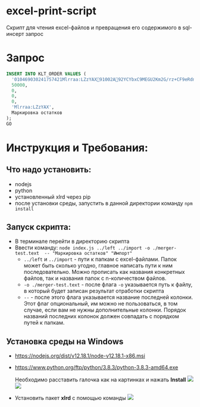 # excel-print-script
Скрипт для чтения excel-файлов и превращения его содержимого в sql-инсерт запрос

# Запрос
```sql
INSERT INTO KLT_ORDER VALUES (
  '010469030241757421Mlrraa:LZzYAX91002A92YCYbxC9MEGU2Km2G/rz+CF9eRdno1vQgnz9AJvQbHmXfhFSBHiK9eRVTR2hll4cnlOR5P5kPXo8/CMrZ99W/2Q==',
  50000,
  0,
  0,
  0,
  'Mlrraa:LZzYAX',
  Маркировка остатков
);
GO
```

# Инструкция и Требования:
## Что надо установить:
- nodejs
- python
- установленный xlrd через pip
- после установки среды, запустить в данной директории команду `npm install`

## Запуск скрипта:
- В терминале перейти в директорию скрипта
- Ввести команду: `node index.js ../left ../import -o ./merger-test.text  -- "Маркировка остатков" "Импорт"`
  - `../left` и `../import` - пути к папкам с excel-файлами. Папок может быть сколько угодно, главное написать пути к ним последовательно. Можно прописать как названия конкретных файлов, так и названия папок с n-количеством файлов.
  - `-o ./merger-test.text` - после флага `-o` указывается путь к файлу, в который будет записан результат отработки скрипта
  - `--` - после этого флага указывается название последней колонки. Этот флаг опциональный, им можно не пользоваться, в том случае, если вам не нужны дополнительные колонки. Порядок названий последних колонок должен совпадать с порядком путей к папкам. 

## Установка среды на Windows
- https://nodejs.org/dist/v12.18.1/node-v12.18.1-x86.msi
- https://www.python.org/ftp/python/3.8.3/python-3.8.3-amd64.exe

  Необходимо расставить галочка как на картинках и нажать **Install**
  ![](https://i.imgur.com/IiNVYMT.png)
  ![](https://i.imgur.com/XGK8riW.png)
- Установить пакет **xlrd** с помощью команды
  ![](https://i.imgur.com/a4esFR8.png)